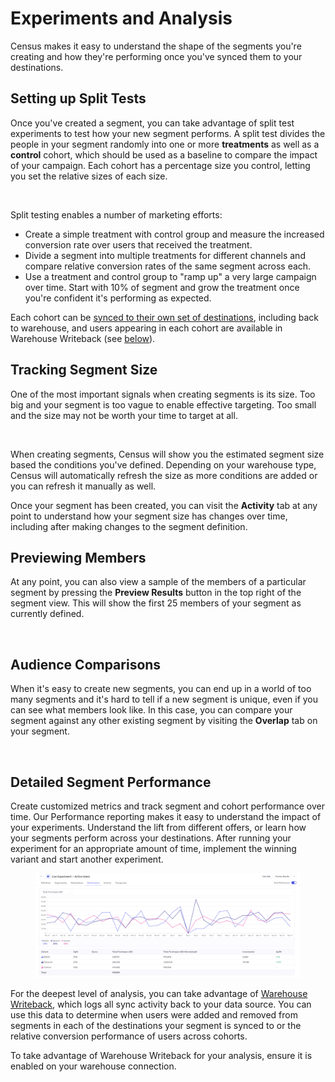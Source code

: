 # Experiments and Analysis

Census makes it easy to understand the shape of the segments you're creating and how they're performing once you've synced them to your destinations.&#x20;

## Setting up Split Tests

Once you've created a segment, you can take advantage of split test experiments to test how your new segment performs. A split test divides the people in your segment randomly into one or more **treatments** as well as a **control** cohort, which should be used as a baseline to compare the impact of your campaign. Each cohort has a percentage size you control, letting you set the relative sizes of each size.

<figure><img src="../../.gitbook/assets/Screenshot 2023-06-08 at 3.16.39 PM.png" alt=""><figcaption></figcaption></figure>

Split testing enables a number of marketing efforts:

* Create a simple treatment with control group and measure the increased conversion rate over users that received the treatment.&#x20;
* Divide a segment into multiple treatments for different channels and compare relative conversion rates of the same segment across each.
* Use a treatment and control group to "ramp up" a very large campaign over time. Start with 10% of segment and grow the treatment once you're confident it's performing as expected.

Each cohort can be [synced to their own set of destinations](syncing-segments.md), including back to warehouse, and users appearing in each cohort are available in Warehouse Writeback (see [below](analyzing-segments.md#detailed-segment-performance)).

## Tracking Segment Size

One of the most important signals when creating segments is its size. Too big and your segment is too vague to enable effective targeting. Too small and the size may not be worth your time to target at all.

<figure><img src="../../.gitbook/assets/unnamed.png" alt=""><figcaption></figcaption></figure>

When creating segments, Census will show you the estimated segment size based the conditions you've defined. Depending on your warehouse type, Census will automatically refresh the size as more conditions are added or you can refresh it manually as well.

Once your segment has been created, you can visit the **Activity** tab at any point to understand how your segment size has changes over time, including after making changes to the segment definition.&#x20;

## Previewing Members

At any point, you can also view a sample of the members of a particular segment by pressing the **Preview Results** button in the top right of the segment view. This will show the first 25 members of your segment as currently defined.

<figure><img src="../../.gitbook/assets/Artboard.png" alt=""><figcaption></figcaption></figure>

## Audience Comparisons

When it's easy to create new segments, you can end up in a world of too many segments and it's hard to tell if a new segment is unique, even if you can see what members look like. In this case, you can compare your segment against any other existing segment by visiting the **Overlap** tab on your segment.&#x20;

<figure><img src="../../.gitbook/assets/760-b937f5942ce3a9913c2afc4267cebcde96975ff5.gif" alt=""><figcaption></figcaption></figure>

## Detailed Segment Performance

Create customized metrics and track segment and cohort performance over time. Our Performance reporting makes it easy to understand the impact of your experiments. Understand the lift from different offers, or learn how your segments perform across your destinations. After running your experiment for an appropriate amount of time, implement the winning variant and start another experiment.

<figure><img src="../../.gitbook/assets/Snag_2f5839b5.png" alt=""><figcaption></figcaption></figure>

For the deepest level of analysis, you can take advantage of [Warehouse Writeback](../sync-monitoring/warehouse-writeback.md), which logs all sync activity back to your data source. You can use this data to determine when users were added and removed from segments in each of the destinations your segment is synced to or the relative conversion performance of users across cohorts.&#x20;

To take advantage of Warehouse Writeback for your analysis, ensure it is enabled on your warehouse connection.
